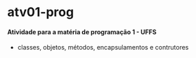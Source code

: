 # atv01-prog

#### Atividade para a matéria de programação 1 - UFFS
* classes, objetos, métodos, encapsulamentos e contrutores
